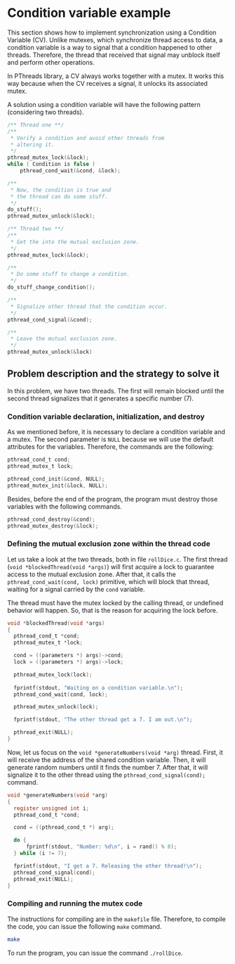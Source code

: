 # Condition variable example
This section shows how to implement synchronization using a Condition Variable (CV). Unlike mutexes, which synchronize thread access to data, a condition variable is a way to signal that a condition happened to other threads. Therefore, the thread that received that signal may unblock itself and perform other operations.

In PThreads library, a CV always works together with a mutex. It works this way because when the CV receives a signal, it unlocks its associated mutex.

A solution using a condition variable will have the following pattern (considering two threads).

```c
/** Thread one **/
/**
 * Verify a condition and avoid other threads from
 * altering it.
 */
pthread_mutex_lock(&lock);
while ( Condition is false )
    pthread_cond_wait(&cond, &lock);

/** 
 * Now, the condition is true and 
 * the thread can do some stuff.
 */
do_stuff();
pthread_mutex_unlock(&lock);
```

```c
/** Thread two **/
/**
 * Get the into the mutual exclusion zone.
 */
pthread_mutex_lock(&lock);

/**
 * Do some stuff to change a condition.
 */
do_stuff_change_condition();

/** 
 * Signalize other thread that the condition occur.
 */
pthread_cond_signal(&cond);

/**
 * Leave the mutual exclusion zone.
 */
pthread_mutex_unlock(&lock)
```


## Problem description and the strategy to solve it
In this problem, we have two threads. The first will remain blocked until the second thread signalizes that it generates a specific number (7). 

### Condition variable declaration, initialization, and destroy
As we mentioned before, it is necessary to declare a condition variable and a mutex. The second parameter is ``NULL`` because we will use the default attributes for the variables. Therefore, the commands are the following:

```c
pthread_cond_t cond;
pthread_mutex_t lock;

pthread_cond_init(&cond, NULL);
pthread_mutex_init(&lock, NULL);
```

Besides, before the end of the program, the program must destroy those variables with the following commands.

```c
pthread_cond_destroy(&cond);
pthread_mutex_destroy(&lock);
```

### Defining the mutual exclusion zone within the thread code
Let us take a look at the two threads, both in file ``rollDice.c``. The first thread (``void *blockedThread(void *args)``) will first acquire a lock to guarantee access to the mutual exclusion zone. After that, it calls the ``pthread_cond_wait(cond, lock)`` primitive, which will block that thread, waiting for a signal carried by the ``cond`` variable. 

The thread must have the mutex locked by the calling thread, or undefined behavior will happen. So, that is the reason for acquiring the lock before.

```c
void *blockedThread(void *args)
{
  pthread_cond_t *cond;
  pthread_mutex_t *lock;

  cond = ((parameters *) args)->cond;
  lock = ((parameters *) args)->lock;

  pthread_mutex_lock(lock);
 
  fprintf(stdout, "Waiting on a condition variable.\n");
  pthread_cond_wait(cond, lock);

  pthread_mutex_unlock(lock);

  fprintf(stdout, "The other thread get a 7. I am out.\n");

  pthread_exit(NULL);
}
```

Now, let us focus on the ``void *generateNumbers(void *arg)`` thread. First, it will receive the address of the shared condition variable. Then, it will generate random numbers until it finds the number 7. After that, it will signalize it to the other thread using the ``pthread_cond_signal(cond);`` command.

```c
void *generateNumbers(void *arg)
{
  register unsigned int i;
  pthread_cond_t *cond;

  cond = ((pthread_cond_t *) arg);

  do {
      fprintf(stdout, "Number: %d\n", i = rand() % 8);
  } while (i != 7);

  fprintf(stdout, "I get a 7. Releasing the other thread!\n");
  pthread_cond_signal(cond);
  pthread_exit(NULL);
}
```


### Compiling and running the mutex code

The instructions for compiling are in the ``makefile`` file. Therefore, to compile the code, you can issue the following ``make`` command. 
```sh
make 
```

To run the program, you can issue the command ``./rollDice``.
